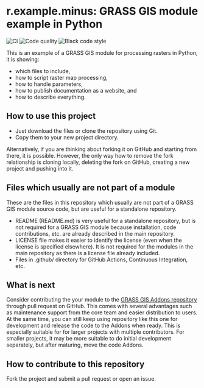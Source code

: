 # r.example.minus: GRASS GIS module example in Python

![CI](https://github.com/wenzeslaus/r.example.minus/workflows/CI/badge.svg)
![Code quality](https://github.com/wenzeslaus/r.example.minus/workflows/Code%20quality/badge.svg)
![Black code style](https://github.com/wenzeslaus/r.example.minus/workflows/Black%20code%20style/badge.svg)

This is an example of a GRASS GIS module for processing rasters in Python,
it is showing:
* which files to include,
* how to script raster map processing,
* how to handle parameters,
* how to publish documentation as a website, and
* how to describe everything.

## How to use this project

* Just download the files or clone the repository using Git.
* Copy them to your new project directory.

Alternatively, if you are thinking about forking it on GitHub and starting from there,
it is possible.
However, the only way how to remove the fork relationship is cloning locally, deleting the fork
on GitHub, creating a new project and pushing into it.

## Files which usually are not part of a module

These are the files in this repository which usually are not part of
a GRASS GIS module source code, but are useful for a standalone repository.

* README (README.md) is very useful for a standalone repository,
  but is not required for a GRASS GIS module because installation,
  code contributions, etc. are already described in the main repository.
* LICENSE file makes it easier to identify the license (even when the
  license is specified elsewhere). It is not required for the modules
  in the main repository as there is a license file already included.
* Files in .github/ directory for GitHub Actions, Continuous Integration, etc.

## What is next

Consider contributing the your module to the
[GRASS GIS Addons repository](https://grass.osgeo.org/development/code-submission/)
through pull request on GitHub.
This comes with several advantages such as maintenance support
from the core team and easier distribution to users.
At the same time, you can still keep using
repository like this one for development and release the
code to the Addons when ready. This is especially suitable for
for larger projects with multiple contributors.
For smaller projects, it may be more suitable to do initial
development separately, but after maturing, move the code Addons.

## How to contribute to this repository

Fork the project and submit a pull request or open an issue.
